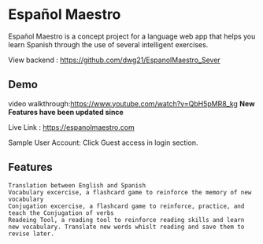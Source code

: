 
# Español Maestro

Español Maestro is a concept project for a language web app that helps you learn Spanish through the use of several intelligent exercises.

View backend : https://github.com/dwg21/EspanolMaestro_Sever

## Demo

video walkthrough:https://www.youtube.com/watch?v=QbH5pMR8_kg
**New Features have been updated since**

Live Link : https://espanolmaestro.com

Sample User Account: Click Guest access in login section.


## Features
    Translation between English and Spanish
    Vocabulary excercise, a flashcard game to reinforce the memory of new vocabulary
    Conjugation excercise, a flashcard game to reinforce, practice, and teach the Conjugation of verbs
    Readeing Tool, a reading tool to reinforce reading skills and learn new vocabulary. Translate new words whislt reading and save them to     revise later.
